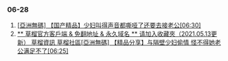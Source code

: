 ### 06-28
1. [ [亞洲無碼] 【国产精品】少妇叫得声音都嘶哑了还要去接老公[06:30] ]( https://www.888dav.com/vod/208190/)
1. [ ** 草榴官方客戶端 & 免翻地址 & 永久域名 ** 请加入收藏夾（2021.05.13更新） 草榴資訊 草榴社區[亞洲無碼] 【精品分享】与隔壁少妇偷情 怪不得她老公满足不了[06:25] ]( https://www.888dav.com/vod/208194/)
